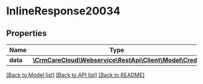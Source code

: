 # InlineResponse20034

## Properties
Name | Type | Description | Notes
------------ | ------------- | ------------- | -------------
**data** | [**\CrmCareCloud\Webservice\RestApi\Client\Model\Credit**](Credit.md) |  | [optional] 

[[Back to Model list]](../../README.md#documentation-for-models) [[Back to API list]](../../README.md#documentation-for-api-endpoints) [[Back to README]](../../README.md)

